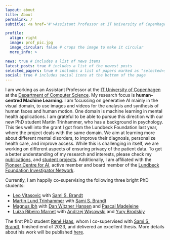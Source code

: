 ```yaml
---
layout: about
title: About
permalink: /
subtitle: <a href='#'>Assistant Professor at IT University of Copenhagen</a>

profile:
  align: right
  image: prof_pic.jpg
  image_circular: false # crops the image to make it circular
  more_info: >

news: true # includes a list of news items
latest_posts: true # includes a list of the newest posts
selected_papers: true # includes a list of papers marked as "selected={true}"
social: true # includes social icons at the bottom of the page
---
```


I am working as an Assistant Professor at the [IT University of Copenhagen](https://en.itu.dk/) at the [Department of Computer Science](https://en.itu.dk/Research/Departments/Computer-Science-Department). 
My research focus is **human-centred Machine Learning**. I am focussing on generative AI mainly in the visual domain, to use images and videos for the analysis and synthesis of human faces and human motion. One domain is machine learning in mental health applications. I am grateful to be able to pursue this direction with our new PhD student Martin Trinhammer, who has a background in psychology. This ties well into the grant I got from the Lundbeck Foundation last year, where the project deals with the same domain. 
We aim at learning more about different mental disorders, to improve their diagnosis, personalize health care, and improve access. While this is challenging in itself, we are working on different aspects of ensuring privacy of the patient data. 
To get a better understanding of my research and interests, please check my [publications](http://stellagrasshof.com/publications/), and [student projects](http://stellagrasshof.com/studentprojects/). 
Additionally, I am affiliated with the [Pioneer Centre for AI](https://www.aicentre.dk/), active member and board member of the [Lundbeck Foundation Investigator Network](https://lundbeckfonden.com/lfin). 

Currently, I am happily co-supervising the following three bright PhD students:
- [Leo Vitasovic](https://pure.itu.dk/da/persons/leo-vitasovic) with [Sami S. Brandt](https://pure.itu.dk/da/persons/sami-brandt)
- [Martin Lund Trinhammer](https://pure.itu.dk/da/persons/martin-lund-trinhammer) with [Sami S. Brandt](https://pure.itu.dk/da/persons/sami-brandt)
- [Magnus Ibh](https://pure.itu.dk/en/persons/magnus-ibh) with [Dan Witzner Hansen](https://pure.itu.dk/en/persons/dan-witzner-hansen) and [Pascal Madeleine](https://vbn.aau.dk/da/persons/102245)
- [Luiza Ribeiro Marnet](https://www.linkedin.com/in/luiza-ribeiro-marnet-378259116) with [Andrzej Wąsowski](http://www.itu.dk/people/wasowski/) and [Yury Brodskiy](https://www.linkedin.com/in/yurybrodskiy/)

The first PhD student [René Haas](https://www.linkedin.com/in/haasrene/?originalSubdomain=dk), whom I co-supervised with [Sami S. Brandt](https://pure.itu.dk/da/persons/sami-brandt), finished end of 2023, and delivered an excellent thesis. More details about his work will be published [here](http://stellagrasshof.com/projects/3_project/). 

